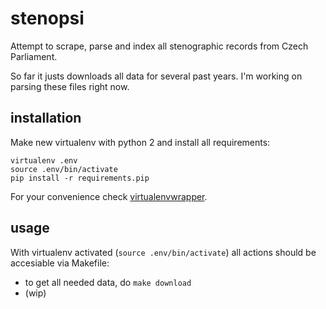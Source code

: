 # stenopsi

Attempt to scrape, parse and index all stenographic records from Czech Parliament.

So far it justs downloads all data for several past years. I'm working on parsing these files right now.

## installation

Make new virtualenv with python 2 and install all requirements:

    virtualenv .env
    source .env/bin/activate
    pip install -r requirements.pip
    
For your convenience check [virtualenvwrapper](https://virtualenvwrapper.readthedocs.org/en/latest/).

## usage

With virtualenv activated (`source .env/bin/activate`) all actions should be accesiable via Makefile:

 - to get all needed data, do `make download`
 - (wip)


